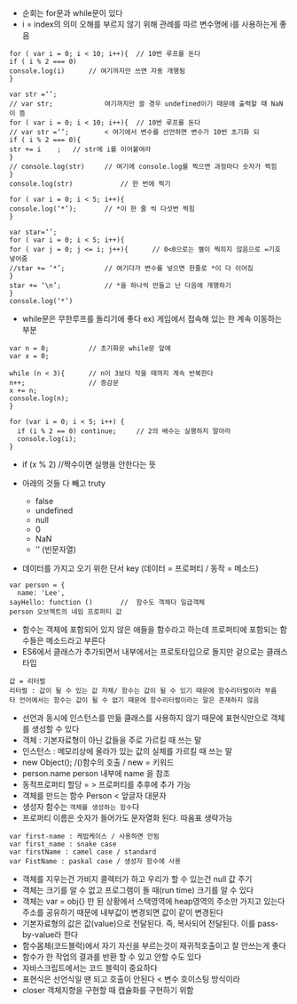 - 순회는 for문과 while문이 있다 
- i = index의 의미 오해를 부르지 않기 위해 관례를 따르 변수명에 i를 사용하는게 좋음
```
for ( var i = 0; i < 10; i++){ 	// 10번 루프를 돈다
if ( i % 2 === 0)
console.log(i)		// 여기까지만 쓰면 자동 개행됨
}
```
```
var str =‘’;
// var str; 			여기까지만 쓸 경우 undefined이기 때문에 출력할 때 NaN이 뜸
for ( var i = 0; i < 10; i++){ 	// 10번 루프를 돈다
// var str =‘’; 		< 여기에서 변수를 선언하면 변수가 10번 초기화 되 
if ( i % 2 === 0){
str += i	;	// str에 i를 이어붙여라
}
// console.log(str)		// 여기에 console.log를 찍으면 과정마다 숫자가 찍힘
}
console.log(str)			// 한 번에 찍기
```
```
for ( var i = 0; i < 5; i++){
console.log(‘*’);		// *이 한 줄 씩 다섯번 찍힘 
}
```
```
var star=‘’;
for ( var i = 0; i < 5; i++){
for ( var j = 0; j <= i; j++){		// 0<0으로는 별이 찍히지 않음으로 =기호 넣어줌
//star += ‘*’;			// 여기다가 변수를 넣으면 한줄로 *이 다 이어짐
}
star += ‘\n’; 			// *을 하나씩 만들고 난 다음에 개행하기
}
console.log(‘*’)
```


- while문은 무한루프를 돌리기에 좋다 ex) 게임에서 접속해 있는 한 계속 이동하는 부분
```
var n = 0;			// 초기화문 while문 앞에 
var x = 0;

while (n < 3){		// n이 3보다 작을 때까지 계속 반복한다
n++;				// 증감문
x += n;
console.log(n);
}
```
```
for (var i = 0; i < 5; i++) {
  if (i % 2 == 0) continue;		// 2의 배수는 실행하지 말아라
  console.log(i);
}
```

- if (x % 2) 			//짝수이면 실행을 안한다는 뜻

- 아래의 것들 다 빼고 truty
  - false
  - undefined
  - null
  - 0
  - NaN
  - ’’ (빈문자열)

- 데이터를 가지고 오기 위한 단서 key (데이터 = 프로퍼티 / 동작 = 메소드)
```
var person = {
  name: 'Lee',
sayHello: function ()		//  함수도 객체다 일급객체
person 오브젝트의 네임 프로퍼티 값
```

- 함수는 객체에 포함되어 있지 않은 애들을 함수라고 하는데 프로퍼티에 포함되는 함수들은 메소드라고 부른다
- ES6에서 클래스가 추가되면서 내부에서는 프로토타입으로 돌지만 겉으로는 클래스타입 
```
값 = 리터럴 
리터럴 : 값이 될 수 있는 값 자체/ 함수는 값이 될 수 있기 때문에 함수리터럴이라 부름
타 언어에서는 함수는 값이 될 수 없기 때문에 함수리터럴이라는 말은 존재하지 않음
```

- 선언과 동시에 인스턴스를 만듦 클래스를 사용하지 않기 때문에 표현식만으로 객체를 생성할 수 있다
- 객체 : 기본자료형이 아닌 값들을 주로 가르킬 때 쓰는 말
- 인스턴스 : 메모리상에 올라가 있는 값의 실체를 가르킬 때 쓰는 말
- new Object(); 		/()함수의 호출 / new = 키워드
- person.name person 내부에 name 을 참조
- 동적프로퍼티 할당 = > 프로퍼티를 추후에 추가 가능 
- 객체를 만드는 함수 Person < 앞글자 대문자
- 생성자 함수는 `객체를 생성하는 함수`다
- 프로퍼티 이름은 숫자가 들어가도 문자열화 된다. 따옴표 생략가능 
```
var first-name : 케밥케이스 / 사용하면 안됨
var first_name : snake case
var firstName : camel case / standard 
var FistName : paskal case / 생성자 함수에 사용
```

- 객체를 지우는건 가비지 콜렉터가 하고 우리가 할 수 있는건 null 값 주기
- 객체는 크기를 알 수 없고 프로그램이 돌 때(run time) 크기를 알 수 있다 
- 객체는 var = obj{} 만 된 상황에서 스택영역에 heap영역의 주소만 가지고 있는다 주소를 공유하기 때문에 내부값이 변경되면 값이 같이 변경된다
- 기본자료형의 값은 값(value)으로 전달된다. 즉, 복사되어 전달된다. 이를 pass-by-value라 한다
- 함수몸체(코드블럭)에서 자기 자신을 부르는것이 재귀적호출이고 잘 안쓰는게 좋다
- 함수가 한 작업의 결과를 반환 할 수 있고 안할 수도 있다
- 자바스크립트에서는 코드 블럭이 중요하다
- 표현식은 선언식일 땐 되고 호출이 안된다 < 변수 호이스팅 방식이라 
- closer 객체지향을 구현할 때 캡슐화를 구현하기 위함 

